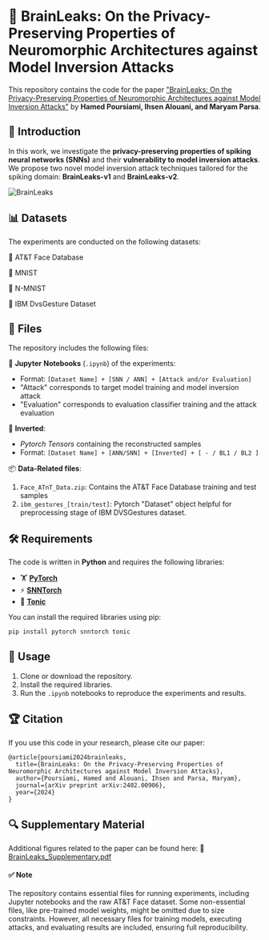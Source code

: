# 🧠 BrainLeaks: On the Privacy-Preserving Properties of Neuromorphic Architectures against Model Inversion Attacks

This repository contains the code for the paper ["BrainLeaks: On the Privacy-Preserving Properties of Neuromorphic Architectures against Model Inversion Attacks"](https://arxiv.org/abs/2402.00906) by **Hamed Poursiami, Ihsen Alouani, and Maryam Parsa**.

## 📖 Introduction

In this work, we investigate the **privacy-preserving properties of spiking neural networks (SNNs)** and their **vulnerability to model inversion attacks**. We propose two novel model inversion attack techniques tailored for the spiking domain: **BrainLeaks-v1** and **BrainLeaks-v2**.


![BrainLeaks](https://github.com/user-attachments/assets/b316db8d-8ee6-497d-895b-966747a435d1)

## 📊 Datasets

The experiments are conducted on the following datasets:

📌  AT&T Face Database

📌  MNIST

📌  N-MNIST

📌  IBM DvsGesture Dataset

## 📂 Files

The repository includes the following files:

📝 **Jupyter** **Notebooks** (`.ipynb`) of the experiments: 
  - Format: `[Dataset Name] + [SNN / ANN] + [Attack and/or Evaluation]`
  - "Attack" corresponds to target model training and model inversion attack 
  - "Evaluation" corresponds to evaluation classifier training and the attack evaluation

🔄 **Inverted**:
  - _Pytorch Tensors_ containing the reconstructed samples
  - Format: `[Dataset Name] + [ANN/SNN] + [Inverted] + [ - / BL1 / BL2 ]`
    
📦 **Data-Related files**: 
  1. `Face_ATnT_Data.zip`: Contains the AT&T Face Database training and test samples
  2. `ibm_gestures_[train/test]`: Pytorch "Dataset" object helpful for preprocessing stage of IBM DVSGestures dataset. 

## 🛠 Requirements

The code is written in **Python** and requires the following libraries:

- 🏋 **[PyTorch](https://pytorch.org/)**
- ⚡ **[SNNTorch](https://snntorch.readthedocs.io/en/latest/)**
- 🎯 **[Tonic](https://tonic.readthedocs.io/en/latest/)**


You can install the required libraries using pip:

```bash
pip install pytorch snntorch tonic 
```


## 🚀 Usage
1.	Clone or download the repository.
2.	Install the required libraries.
3.	Run the `.ipynb` notebooks to reproduce the experiments and results.

## 🏆 Citation
If you use this code in your research, please cite our paper:

```
@article{poursiami2024brainleaks,
  title={BrainLeaks: On the Privacy-Preserving Properties of Neuromorphic Architectures against Model Inversion Attacks},
  author={Poursiami, Hamed and Alouani, Ihsen and Parsa, Maryam},
  journal={arXiv preprint arXiv:2402.00906},
  year={2024}
}
```

## 🔍 Supplementary Material
Additional figures related to the paper can be found here: 
📄 [BrainLeaks_Supplementary.pdf](https://github.com/Hami-Siami/BrainLeaks/blob/main/BrainLeaks_Supplementary.pdf)

#### ✅ Note
The repository contains essential files for running experiments, including Jupyter notebooks and the raw AT&T Face dataset. Some non-essential files, like pre-trained model weights, might be omitted due to size constraints. However, all necessary files for training models, executing attacks, and evaluating results are included, ensuring full reproducibility.



